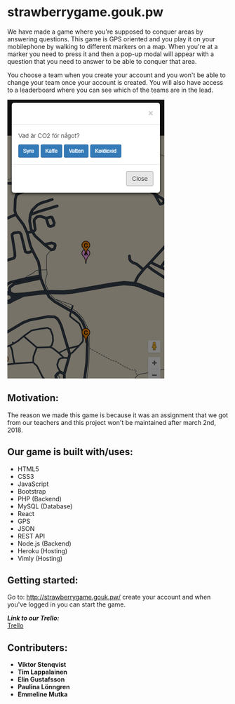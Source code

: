 # strawberrygame.gouk.pw
We have made a game where you're supposed to conquer areas by answering questions. 
This game is GPS oriented and you play it on your mobilephone by walking to different markers on a map. When you're at a marker you need to press it and then a pop-up modal will appear with a question that you need to answer to be able to conquer that area. 

You choose a team when you create your account and you won't be able to change your team once your account is created.
You will also have access to a leaderboard where you can see which of the teams are in the lead.

![picture](img/Question-modal.png)

## Motivation:
The reason we made this game is because it was an assignment that we got from our teachers and this project won't be maintained after march 2nd, 2018.

## Our game is built with/uses: 
- HTML5 
- CSS3 
- JavaScript 
- Bootstrap 
- PHP (Backend)
- MySQL (Database)
- React 
- GPS 
- JSON 
- REST API
- Node.js (Backend)
- Heroku (Hosting)
- Vimly (Hosting)

## Getting started:
Go to: http://strawberrygame.gouk.pw/ create your account and when you've logged in you can start the game.

**_Link to our Trello:_**
<br>[Trello](https://trello.com/b/dwdiaIEn/strawberry)

## Contributers:
- **Viktor Stenqvist**
- **Tim Lappalainen**
- **Elin Gustafsson**
- **Paulina Lönngren**
- **Emmeline Mutka**

